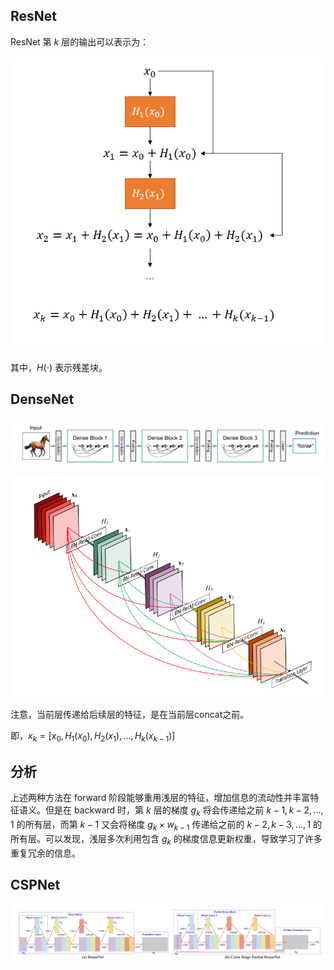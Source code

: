 ## ResNet

ResNet 第 $k$ 层的输出可以表示为：

![image-20220716122226034](imgs/image-20220716122226034.png)

其中，$H(\cdot)$ 表示残差块。

## DenseNet

![image-20220716150840555](imgs/image-20220716150840555.png)

![image-20220716150923829](imgs/image-20220716150923829.png)

注意，当前层传递给后续层的特征，是在当前层concat之前。

即，$x_k = [x_0, H_1(x_0), H_2(x_1), ..., H_k(x_{k-1})]$



## 分析

上述两种方法在 forward 阶段能够重用浅层的特征，增加信息的流动性并丰富特征语义。但是在 backward 时，第 $k$ 层的梯度 $g_k$ 将会传递给之前 $k-1, k-2, ..., 1$ 的所有层，而第 $k-1$ 又会将梯度 $g_k \times w_{k-1}$ 传递给之前的 $k-2, k-3, ..., 1$ 的所有层。可以发现，浅层多次利用包含  $g_k$ 的梯度信息更新权重，导致学习了许多重复冗余的信息。 



## CSPNet

![image-20220716153432522](imgs/image-20220716153432522.png)